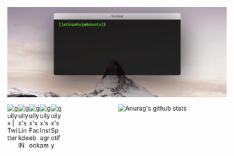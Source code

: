 ![](https://github.com/jatin-pahuja/jatin-pahuja/blob/master/screen(1).gif)
  
<a href="https://twitter.com/farziphotograph">
  <img align="left" alt="guilyx | Twitter" width="25px" src="https://image.flaticon.com/icons/svg/2111/2111703.svg" />
</a>
<a href="https://www.linkedin.com/in/jatin-pahuja">
  <img align="left" alt="guilyx's LinkdeIN" width="25px" src="https://image.flaticon.com/icons/svg/2111/2111465.svg" />
</a>
<a href="https://www.facebook.com/farziphotograph">
  <img align="left" alt="guilyx's Facebook" width="25px" src="https://image.flaticon.com/icons/svg/2111/2111342.svg" />
</a>
<a href="https://www.instagram.com/farziphotographer">
  <img align="left" alt="guilyx's Instagram" width="25px" src="https://image.flaticon.com/icons/svg/2111/2111421.svg" />
</a> 
<a href="https://open.spotify.com/user/0lbfk69k9ga49k1wjzvtoaefq?si=eDOWOLA1TnW20VInDO4_HA">
  <img align="left" alt="guilyx's Spotify" width="25px" src="https://image.flaticon.com/icons/svg/2111/2111627.svg" />
</a> 

&nbsp; &nbsp; &nbsp; &nbsp; &nbsp; &nbsp; &nbsp; &nbsp; &nbsp; &nbsp; &nbsp; &nbsp; &nbsp; &nbsp; &nbsp; &nbsp; &nbsp;![Anurag's github stats](https://github-readme-stats.vercel.app/api?username=jatin-pahuja&theme=highcontrast&show_icons=true&hide=["stars"])  
